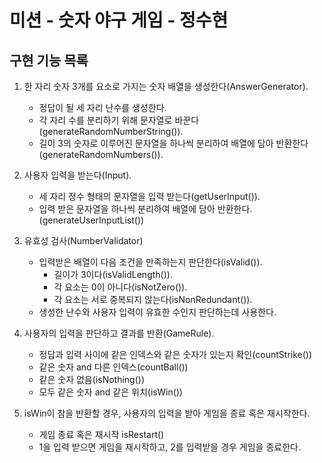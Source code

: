 # 미션 - 숫자 야구 게임 - 정수현

## 구현 기능 목록
1. 한 자리 숫자 3개를 요소로 가지는 숫자 배열을 생성한다(AnswerGenerator).
    - 정답이 될 세 자리 난수를 생성한다.
    - 각 자리 수를 분리하기 위해 문자열로 바꾼다(generateRandomNumberString()).
    - 길이 3의 숫자로 이루어진 문자열을 하나씩 분리하여 배열에 담아 반환한다(generateRandomNumbers()).

2. 사용자 입력을 받는다(Input).
    - 세 자리 정수 형태의 문자열을 입력 받는다(getUserInput()).
    - 입력 받은 문자열을 하나씩 분리하여 배열에 담아 반환한다.(generateUserInputList())

3. 유효성 검사(NumberValidator)
    - 입력받은 배열이 다음 조건을 만족하는지 판단한다(isValid()).
        - 길이가 3이다(isValidLength()).
        - 각 요소는 0이 아니다(isNotZero()).
        - 각 요소는 서로 중복되지 않는다(isNonRedundant()).
    - 생성한 난수와 사용자 입력이 유효한 수인지 판단하는데 사용한다.

3. 사용자의 입력을 판단하고 결과를 반환(GameRule).
    - 정답과 입력 사이에 같은 인덱스와 같은 숫자가 있는지 확인(countStrike())
    - 같은 숫자 and 다른 인덱스(countBall())
    - 같은 숫자 없음(isNothing())
    - 모두 같은 숫자 and 같은 위치(isWin())

4. isWin이 참을 반환할 경우, 사용자의 입력을 받아 게임을 종료 혹은 재시작한다.
    - 게임 종료 혹은 재시작 isRestart()
    - 1을 입력 받으면 게임을 재시작하고, 2를 입력받을 경우 게임을 종료한다.

